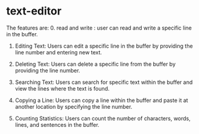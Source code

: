 # text-editor
The features are:
0. read and write : user can read and write a specific line in the buffer. 

1. Editing Text: Users can edit a specific line in the buffer by providing the line number and entering new text.

2. Deleting Text: Users can delete a specific line from the buffer by providing the line number.

3. Searching Text: Users can search for specific text within the buffer and view the lines where the text is found.

4. Copying a Line: Users can copy a line within the buffer and paste it at another location by specifying the line number.

5. Counting Statistics: Users can count the number of characters, words, lines, and sentences in the buffer.
